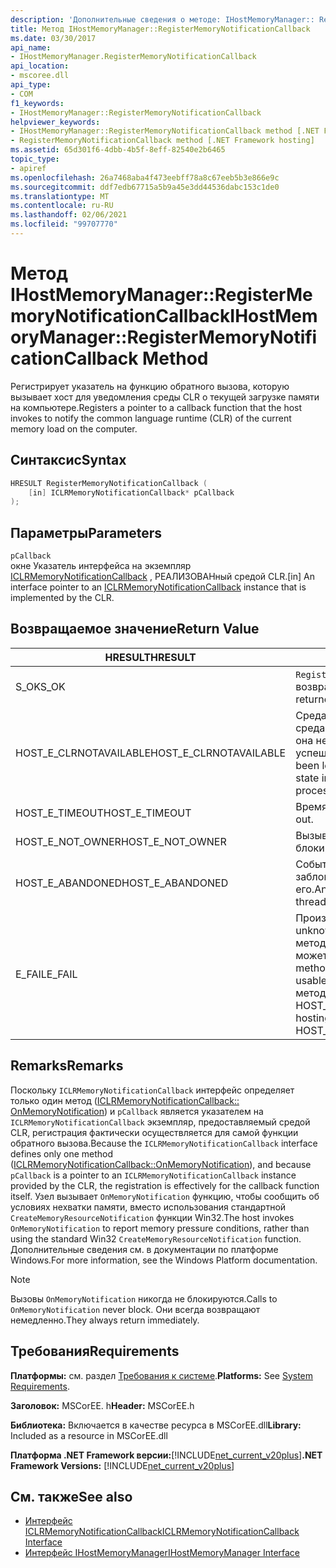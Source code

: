 ```yaml
---
description: 'Дополнительные сведения о методе: IHostMemoryManager:: RegisterMemoryNotificationCallback'
title: Метод IHostMemoryManager::RegisterMemoryNotificationCallback
ms.date: 03/30/2017
api_name:
- IHostMemoryManager.RegisterMemoryNotificationCallback
api_location:
- mscoree.dll
api_type:
- COM
f1_keywords:
- IHostMemoryManager::RegisterMemoryNotificationCallback
helpviewer_keywords:
- IHostMemoryManager::RegisterMemoryNotificationCallback method [.NET Framework hosting]
- RegisterMemoryNotificationCallback method [.NET Framework hosting]
ms.assetid: 65d301f6-4dbb-4b5f-8eff-82540e2b6465
topic_type:
- apiref
ms.openlocfilehash: 26a7468aba4f473eebff78a8c67eeb5b3e866e9c
ms.sourcegitcommit: ddf7edb67715a5b9a45e3dd44536dabc153c1de0
ms.translationtype: MT
ms.contentlocale: ru-RU
ms.lasthandoff: 02/06/2021
ms.locfileid: "99707770"
---
```

# <a name="ihostmemorymanagerregistermemorynotificationcallback-method"></a><span data-ttu-id="6f135-103">Метод IHostMemoryManager::RegisterMemoryNotificationCallback</span><span class="sxs-lookup"><span data-stu-id="6f135-103">IHostMemoryManager::RegisterMemoryNotificationCallback Method</span></span>

<span data-ttu-id="6f135-104">Регистрирует указатель на функцию обратного вызова, которую вызывает хост для уведомления среды CLR о текущей загрузке памяти на компьютере.</span><span class="sxs-lookup"><span data-stu-id="6f135-104">Registers a pointer to a callback function that the host invokes to notify the common language runtime (CLR) of the current memory load on the computer.</span></span>  
  
## <a name="syntax"></a><span data-ttu-id="6f135-105">Синтаксис</span><span class="sxs-lookup"><span data-stu-id="6f135-105">Syntax</span></span>  
  
```cpp  
HRESULT RegisterMemoryNotificationCallback (  
    [in] ICLRMemoryNotificationCallback* pCallback  
);  
```  
  
## <a name="parameters"></a><span data-ttu-id="6f135-106">Параметры</span><span class="sxs-lookup"><span data-stu-id="6f135-106">Parameters</span></span>  

 `pCallback`  
 <span data-ttu-id="6f135-107">окне Указатель интерфейса на экземпляр [ICLRMemoryNotificationCallback](iclrmemorynotificationcallback-interface.md) , РЕАЛИЗОВАНный средой CLR.</span><span class="sxs-lookup"><span data-stu-id="6f135-107">[in] An interface pointer to an [ICLRMemoryNotificationCallback](iclrmemorynotificationcallback-interface.md) instance that is implemented by the CLR.</span></span>  
  
## <a name="return-value"></a><span data-ttu-id="6f135-108">Возвращаемое значение</span><span class="sxs-lookup"><span data-stu-id="6f135-108">Return Value</span></span>  
  
|<span data-ttu-id="6f135-109">HRESULT</span><span class="sxs-lookup"><span data-stu-id="6f135-109">HRESULT</span></span>|<span data-ttu-id="6f135-110">Описание:</span><span class="sxs-lookup"><span data-stu-id="6f135-110">Description</span></span>|  
|-------------|-----------------|  
|<span data-ttu-id="6f135-111">S_OK</span><span class="sxs-lookup"><span data-stu-id="6f135-111">S_OK</span></span>|<span data-ttu-id="6f135-112">`RegisterMemoryNotificationCallback` успешно возвращено.</span><span class="sxs-lookup"><span data-stu-id="6f135-112">`RegisterMemoryNotificationCallback` returned successfully.</span></span>|  
|<span data-ttu-id="6f135-113">HOST_E_CLRNOTAVAILABLE</span><span class="sxs-lookup"><span data-stu-id="6f135-113">HOST_E_CLRNOTAVAILABLE</span></span>|<span data-ttu-id="6f135-114">Среда CLR не была загружена в процесс, или среда CLR находится в состоянии, в котором она не может выполнить управляемый код или успешно обработать вызов.</span><span class="sxs-lookup"><span data-stu-id="6f135-114">The CLR has not been loaded into a process, or the CLR is in a state in which it cannot run managed code or process the call successfully.</span></span>|  
|<span data-ttu-id="6f135-115">HOST_E_TIMEOUT</span><span class="sxs-lookup"><span data-stu-id="6f135-115">HOST_E_TIMEOUT</span></span>|<span data-ttu-id="6f135-116">Время ожидания вызова истекло.</span><span class="sxs-lookup"><span data-stu-id="6f135-116">The call timed out.</span></span>|  
|<span data-ttu-id="6f135-117">HOST_E_NOT_OWNER</span><span class="sxs-lookup"><span data-stu-id="6f135-117">HOST_E_NOT_OWNER</span></span>|<span data-ttu-id="6f135-118">Вызывающий объект не владеет блокировкой.</span><span class="sxs-lookup"><span data-stu-id="6f135-118">The caller does not own the lock.</span></span>|  
|<span data-ttu-id="6f135-119">HOST_E_ABANDONED</span><span class="sxs-lookup"><span data-stu-id="6f135-119">HOST_E_ABANDONED</span></span>|<span data-ttu-id="6f135-120">Событие было отменено, пока заблокированный поток или волокно ожидают его.</span><span class="sxs-lookup"><span data-stu-id="6f135-120">An event was canceled while a blocked thread or fiber was waiting on it.</span></span>|  
|<span data-ttu-id="6f135-121">E_FAIL</span><span class="sxs-lookup"><span data-stu-id="6f135-121">E_FAIL</span></span>|<span data-ttu-id="6f135-122">Произошла неизвестная фатальная ошибка.</span><span class="sxs-lookup"><span data-stu-id="6f135-122">An unknown catastrophic failure occurred.</span></span> <span data-ttu-id="6f135-123">Когда метод возвращает E_FAIL, среда CLR больше не может использоваться в процессе.</span><span class="sxs-lookup"><span data-stu-id="6f135-123">When a method returns E_FAIL, the CLR is no longer usable within the process.</span></span> <span data-ttu-id="6f135-124">Последующие вызовы методов размещения возвращают HOST_E_CLRNOTAVAILABLE.</span><span class="sxs-lookup"><span data-stu-id="6f135-124">Subsequent calls to hosting methods return HOST_E_CLRNOTAVAILABLE.</span></span>|  
  
## <a name="remarks"></a><span data-ttu-id="6f135-125">Remarks</span><span class="sxs-lookup"><span data-stu-id="6f135-125">Remarks</span></span>  

 <span data-ttu-id="6f135-126">Поскольку `ICLRMemoryNotificationCallback` интерфейс определяет только один метод ([ICLRMemoryNotificationCallback:: OnMemoryNotification](iclrmemorynotificationcallback-onmemorynotification-method.md)) и `pCallback` является указателем на `ICLRMemoryNotificationCallback` экземпляр, предоставляемый средой CLR, регистрация фактически осуществляется для самой функции обратного вызова.</span><span class="sxs-lookup"><span data-stu-id="6f135-126">Because the `ICLRMemoryNotificationCallback` interface defines only one method ([ICLRMemoryNotificationCallback::OnMemoryNotification](iclrmemorynotificationcallback-onmemorynotification-method.md)), and because `pCallback` is a pointer to an `ICLRMemoryNotificationCallback` instance provided by the CLR, the registration is effectively for the callback function itself.</span></span> <span data-ttu-id="6f135-127">Узел вызывает `OnMemoryNotification` функцию, чтобы сообщить об условиях нехватки памяти, вместо использования стандартной `CreateMemoryResourceNotification` функции Win32.</span><span class="sxs-lookup"><span data-stu-id="6f135-127">The host invokes `OnMemoryNotification` to report memory pressure conditions, rather than using the standard Win32 `CreateMemoryResourceNotification` function.</span></span> <span data-ttu-id="6f135-128">Дополнительные сведения см. в документации по платформе Windows.</span><span class="sxs-lookup"><span data-stu-id="6f135-128">For more information, see the Windows Platform documentation.</span></span>  
  
> [!NOTE]
> <span data-ttu-id="6f135-129">Вызовы `OnMemoryNotification` никогда не блокируются.</span><span class="sxs-lookup"><span data-stu-id="6f135-129">Calls to `OnMemoryNotification` never block.</span></span> <span data-ttu-id="6f135-130">Они всегда возвращают немедленно.</span><span class="sxs-lookup"><span data-stu-id="6f135-130">They always return immediately.</span></span>  
  
## <a name="requirements"></a><span data-ttu-id="6f135-131">Требования</span><span class="sxs-lookup"><span data-stu-id="6f135-131">Requirements</span></span>  

 <span data-ttu-id="6f135-132">**Платформы:** см. раздел [Требования к системе](../../get-started/system-requirements.md).</span><span class="sxs-lookup"><span data-stu-id="6f135-132">**Platforms:** See [System Requirements](../../get-started/system-requirements.md).</span></span>  
  
 <span data-ttu-id="6f135-133">**Заголовок:** MSCorEE. h</span><span class="sxs-lookup"><span data-stu-id="6f135-133">**Header:** MSCorEE.h</span></span>  
  
 <span data-ttu-id="6f135-134">**Библиотека:** Включается в качестве ресурса в MSCorEE.dll</span><span class="sxs-lookup"><span data-stu-id="6f135-134">**Library:** Included as a resource in MSCorEE.dll</span></span>  
  
 <span data-ttu-id="6f135-135">**Платформа .NET Framework версии:**[!INCLUDE[net_current_v20plus](../../../../includes/net-current-v20plus-md.md)]</span><span class="sxs-lookup"><span data-stu-id="6f135-135">**.NET Framework Versions:** [!INCLUDE[net_current_v20plus](../../../../includes/net-current-v20plus-md.md)]</span></span>  
  
## <a name="see-also"></a><span data-ttu-id="6f135-136">См. также</span><span class="sxs-lookup"><span data-stu-id="6f135-136">See also</span></span>

- [<span data-ttu-id="6f135-137">Интерфейс ICLRMemoryNotificationCallback</span><span class="sxs-lookup"><span data-stu-id="6f135-137">ICLRMemoryNotificationCallback Interface</span></span>](iclrmemorynotificationcallback-interface.md)
- [<span data-ttu-id="6f135-138">Интерфейс IHostMemoryManager</span><span class="sxs-lookup"><span data-stu-id="6f135-138">IHostMemoryManager Interface</span></span>](ihostmemorymanager-interface.md)
